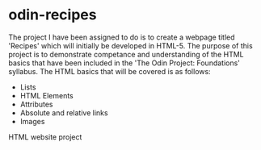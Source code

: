 # odin-recipes

The project I have been assigned to do is to create a webpage titled 'Recipes' which will initially be developed in HTML-5. The purpose of this project is to demonstrate competance and understanding of the HTML basics that have been included in the 'The Odin Project: Foundations' syllabus. The HTML basics that will be covered is as follows:

- Lists
- HTML Elements
- Attributes
- Absolute and relative links
- Images


HTML website project
